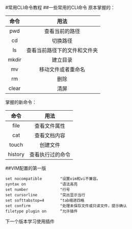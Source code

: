 #常用CLI命令教程
##一些常用的CLI命令
原本掌握的：

|命令|用法|
|:---:|:---:|
|pwd|查看当前的路径|
|cd|切换路径|
|ls|查看当前路径下的文件和文件夹|
|mkdir|建立目录|
|mv|移动文件或者重命名|
|rm|删除|
|clear|清屏|


掌握的新命令：

|命令|用法|
|:---:|:---:|
|file|查看文件属性|
|cat|查看文档内容|
|touch|创建文件|
|history|查看执行过的命令|

##VIM配置的第一版
```
set nocompatible        "设置vim和vi不兼容。
syntax on               "语法高亮
set number              "行号
set cursorline          "突出显示当行
set softtabstop=4       "tab缩进四格
set confirm             "处理未保存文件或只读文件，提示确认 
filetype plugin on      “允许插件  
```

下一个版本学习使用插件


